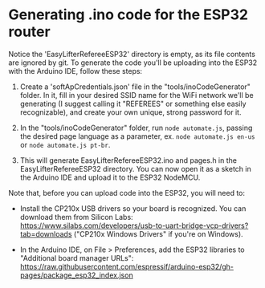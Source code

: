 # Generating .ino code for the ESP32 router

Notice the 'EasyLifterRefereeESP32' directory is empty, as its file contents are ignored by git. To generate the code you'll be uploading into the ESP32 with the Arduino IDE, follow these steps:

1. Create a 'softApCredentials.json' file in the "tools/inoCodeGenerator" folder. In it, fill in your desired SSID name for the WiFi network we'll be generating (I suggest calling it "REFEREES" or something else easily recognizable), and create your own unique, strong password for it.

2. In the "tools/inoCodeGenerator" folder, run `node automate.js`, passing the desired page language as a parameter, ex. `node automate.js en-us` or `node automate.js pt-br`.

3. This will generate EasyLifterRefereeESP32.ino and pages.h in the EasyLifterRefereeESP32 directory. You can now open it as a sketch in the Arduino IDE and upload it to the ESP32 NodeMCU.

Note that, before you can upload code into the ESP32, you will need to:

* Install the CP210x USB drivers so your board is recognized. You can download them from Silicon Labs:
https://www.silabs.com/developers/usb-to-uart-bridge-vcp-drivers?tab=downloads ("CP210x Windows Drivers" if you're on Windows).

* In the Arduino IDE, on File > Preferences, add the ESP32 libraries to "Additional board manager URLs":
https://raw.githubusercontent.com/espressif/arduino-esp32/gh-pages/package_esp32_index.json